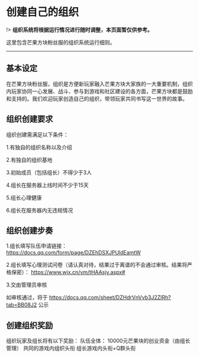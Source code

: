 # 创建自己的组织

!> **组织系统将根据运行情况进行随时调整，本页面暂仅供参考。**

这里包含芒果方块粉丝服的组织系统运行细则。

------

## 基本设定

在芒果方块粉丝服，组织是方便新玩家融入芒果方块大家族的一大重要机制，组织内玩家协同一心发展、战斗、参与到游戏和社区建设的各方面，芒果方块都是鼓励和支持的。我们欢迎玩家创造自己的组织，带领玩家共同书写这一世界的故事。

## 组织创建要求
组织创建需满足以下条件： 

1.有独自的组织名称以及介绍

2.有独自的组织基地

3.初始成员（包括组长）不得少于3人

4.组长在服务器上线时间不少于15天

5.组长心理健康

6.组长在服务器内无违规情况



## 组织创建步奏
1.组长填写队伍申请链接：https://docs.qq.com/form/page/DZEhDSXJPUldEamtW

2.组长填写心理测试问卷（请认真对待，结果过于离谱的不会通过审核。结果将严格保密）：
https://www.wjx.cn/vm/tHAAsjy.aspx# 

3.交由管理员审核

如审核通过，将于 https://docs.qq.com/sheet/DZHdrVnVvb3J2ZlRh?tab=BB08J2 公示


## 创建组织奖励

组织玩家及组长将有以下奖励： 
队伍全体： 
10000元芒果块的创业资金（由组长管理） 
共同的游戏内组织头衔 
组长游戏内头衔+Q群头衔 


